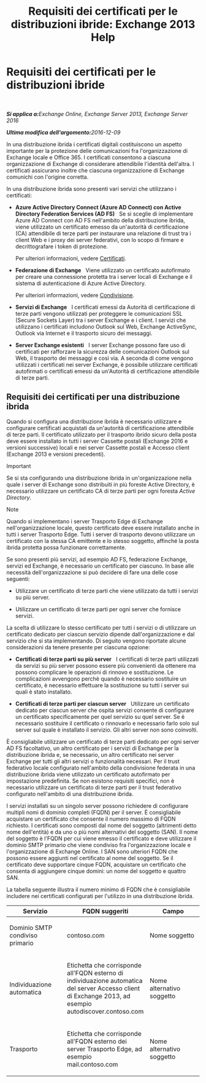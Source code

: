 ﻿---
title: 'Requisiti dei certificati per le distribuzioni ibride: Exchange 2013 Help'
TOCTitle: Requisiti dei certificati per le distribuzioni ibride
ms:assetid: 48d532cc-29f9-4009-9d2d-f19a9c13c320
ms:mtpsurl: https://technet.microsoft.com/it-it/library/Hh563848(v=EXCHG.150)
ms:contentKeyID: 50482145
ms.date: 01/10/2018
mtps_version: v=EXCHG.150
ms.translationtype: HT
---

# Requisiti dei certificati per le distribuzioni ibride

 

_<strong>Si applica a:</strong>Exchange Online, Exchange Server 2013, Exchange Server 2016_

_<strong>Ultima modifica dell'argomento:</strong>2016-12-09_

In una distribuzione ibrida i certificati digitali costituiscono un aspetto importante per la protezione delle comunicazioni fra l'organizzazione di Exchange locale e Office 365. I certificati consentono a ciascuna organizzazione di Exchange di considerare attendibile l'identità dell'altra. I certificati assicurano inoltre che ciascuna organizzazione di Exchange comunichi con l'origine corretta.

In una distribuzione ibrida sono presenti vari servizi che utilizzano i certificati:

  - **Azure Active Directory Connect (Azure AD Connect) con Active Directory Federation Services (AD FS)**   Se si sceglie di implementare Azure AD Connect con AD FS nell'ambito della distribuzione ibrida, viene utilizzato un certificato emesso da un'autorità di certificazione (CA) attendibile di terze parti per instaurare una relazione di trust tra i client Web e i proxy dei server federativi, con lo scopo di firmare e decrittografare i token di protezione.
    
    Per ulteriori informazioni, vedere [Certificati](http://go.microsoft.com/fwlink/p/?linkid=205993).

  - **Federazione di Exchange**   Viene utilizzato un certificato autofirmato per creare una connessione protetta tra i server locali di Exchange e il sistema di autenticazione di Azure Active Directory.
    
    Per ulteriori informazioni, vedere [Condivisione](https://technet.microsoft.com/it-it/library/dd638083\(v=exchg.150\)).

  - **Servizi di Exchange**   I certificati emessi da Autorità di certificazione di terze parti vengono utilizzati per proteggere le comunicazioni SSL (Secure Sockets Layer) tra i server Exchange e i client. I servizi che utilizzano i certificati includono Outlook sul Web, Exchange ActiveSync, Outlook via Internet e il trasporto sicuro dei messaggi.

  - **Server Exchange esistenti**   I server Exchange possono fare uso di certificati per rafforzare la sicurezza delle comunicazioni Outlook sul Web, il trasporto dei messaggi e così via. A seconda di come vengono utilizzati i certificati nei server Exchange, è possibile utilizzare certificati autofirmati o certificati emessi da un'Autorità di certificazione attendibile di terze parti.

## Requisiti dei certificati per una distribuzione ibrida

Quando si configura una distribuzione ibrida è necessario utilizzare e configurare certificati acquistati da un'autorità di certificazione attendibile di terze parti. Il certificato utilizzato per il trasporto ibrido sicuro della posta deve essere installato in tutti i server Cassette postali (Exchange 2016 e versioni successive) locali e nei server Cassette postali e Accesso client (Exchange 2013 e versioni precedenti).


> [!IMPORTANT]
> Se si sta configurando una distribuzione ibrida in un'organizzazione nella quale i server di Exchange sono distribuiti in più foreste Active Directory, è necessario utilizzare un certificato CA di terze parti per ogni foresta <EM>Active Directory</EM>.




> [!NOTE]
> Quando si implementano i server Trasporto Edge di Exchange nell'organizzazione locale, questo certificato deve essere installato anche in tutti i server Trasporto Edge. Tutti i server di trasporto devono utilizzare un certificato con la stessa CA emittente e lo stesso soggetto, affinché la posta ibrida protetta possa funzionare correttamente.



Se sono presenti più servizi, ad esempio AD FS, federazione Exchange, servizi ed Exchange, è necessario un certificato per ciascuno. In base alle necessità dell'organizzazione si può decidere di fare una delle cose seguenti:

  - Utilizzare un certificato di terze parti che viene utilizzato da tutti i servizi su più server.

  - Utilizzare un certificato di terze parti per ogni server che fornisce servizi.

La scelta di utilizzare lo stesso certificato per tutti i servizi o di utilizzare un certificato dedicato per ciascun servizio dipende dall'organizzazione e dal servizio che si sta implementando. Di seguito vengono riportate alcune considerazioni da tenere presente per ciascuna opzione:

  - **Certificati di terze parti su più server**   I certificati di terze parti utilizzati da servizi su più server possono essere più convenienti da ottenere ma possono complicare le operazioni di rinnovo e sostituzione. Le complicazioni avvengono perchè quando è necessario sostituire un certificato, è necessario effettuare la sostituzione su tutti i server sui quali è stato installato.

  - **Certificati di terze parti per ciascun server**   Utilizzare un certificato dedicato per ciascun server che ospita servizi consente di configurare un certificato specificamente per quel servizio su quel server. Se è necessario sostituire il certificato o rinnovarlo e necessario farlo solo sul server sul quale è installato il servizio. Gli altri server non sono coinvolti.

È consigliabile utilizzare un certificato di terze parti dedicato per ogni server AD FS facoltativo, un altro certificato per i servizi di Exchange per la distribuzione ibrida e, se necessario, un altro certificato nei server Exchange per tutti gli altri servizi o funzionalità necessari. Per il trust federativo locale configurato nell'ambito della condivisione federata in una distribuzione ibrida viene utilizzato un certificato autofirmato per impostazione predefinita. Se non esistono requisiti specifici, non è necessario utilizzare un certificato di terze parti per il trust federativo configurato nell'ambito di una distribuzione ibrida.

I servizi installati su un singolo server possono richiedere di configurare multipli nomi di dominio completi (FQDN) per il server. È consigliabile acquistare un certificato che consente il numero massimo di FQDN richiesto. I certificati sono composti dal nome del soggetto (altrimenti detto nome dell'entità) e da uno o più nomi alternativi del soggetto (SAN). Il nome del soggetto è l'FQDN per cui viene emesso il certificato e deve utilizzare il dominio SMTP primario che viene condiviso fra l'organizzazione locale e l'organizzazione di Exchange Online. I SAN sono ulteriori FQDN che possono essere aggiunti nel certificato al nome del soggetto. Se il certificato deve supportare cinque FQDN, acquistare un certificato che consenta di aggiungere cinque domini: un nome del soggetto e quattro SAN.

La tabella seguente illustra il numero minimo di FQDN che è consigliabile includere nei certificati configurati per l'utilizzo in una distribuzione ibrida.


<table>
<colgroup>
<col style="width: 33%" />
<col style="width: 33%" />
<col style="width: 33%" />
</colgroup>
<thead>
<tr class="header">
<th>Servizio</th>
<th>FQDN suggeriti</th>
<th>Campo</th>
</tr>
</thead>
<tbody>
<tr class="odd">
<td><p>Dominio SMTP condiviso primario</p></td>
<td><p>contoso.com</p></td>
<td><p>Nome soggetto</p></td>
</tr>
<tr class="even">
<td><p>Individuazione automatica</p></td>
<td><p>Etichetta che corrisponde all'FQDN esterno di individuazione automatica del server Accesso client di Exchange 2013, ad esempio autodiscover.contoso.com</p></td>
<td><p>Nome alternativo soggetto</p></td>
</tr>
<tr class="odd">
<td><p>Trasporto</p></td>
<td><p>Etichetta che corrisponde all'FQDN esterno dei server Trasporto Edge, ad esempio mail.contoso.com</p></td>
<td><p>Nome alternativo soggetto</p></td>
</tr>
</tbody>
</table>


